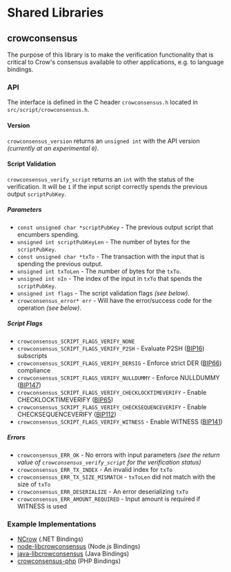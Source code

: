 Shared Libraries
================

## crowconsensus

The purpose of this library is to make the verification functionality that is critical to Crow's consensus available to other applications, e.g. to language bindings.

### API

The interface is defined in the C header `crowconsensus.h` located in  `src/script/crowconsensus.h`.

#### Version

`crowconsensus_version` returns an `unsigned int` with the API version *(currently at an experimental `0`)*.

#### Script Validation

`crowconsensus_verify_script` returns an `int` with the status of the verification. It will be `1` if the input script correctly spends the previous output `scriptPubKey`.

##### Parameters
- `const unsigned char *scriptPubKey` - The previous output script that encumbers spending.
- `unsigned int scriptPubKeyLen` - The number of bytes for the `scriptPubKey`.
- `const unsigned char *txTo` - The transaction with the input that is spending the previous output.
- `unsigned int txToLen` - The number of bytes for the `txTo`.
- `unsigned int nIn` - The index of the input in `txTo` that spends the `scriptPubKey`.
- `unsigned int flags` - The script validation flags *(see below)*.
- `crowconsensus_error* err` - Will have the error/success code for the operation *(see below)*.

##### Script Flags
- `crowconsensus_SCRIPT_FLAGS_VERIFY_NONE`
- `crowconsensus_SCRIPT_FLAGS_VERIFY_P2SH` - Evaluate P2SH ([BIP16](https://github.com/crow/bips/blob/master/bip-0016.mediawiki)) subscripts
- `crowconsensus_SCRIPT_FLAGS_VERIFY_DERSIG` - Enforce strict DER ([BIP66](https://github.com/crow/bips/blob/master/bip-0066.mediawiki)) compliance
- `crowconsensus_SCRIPT_FLAGS_VERIFY_NULLDUMMY` - Enforce NULLDUMMY ([BIP147](https://github.com/crow/bips/blob/master/bip-0147.mediawiki))
- `crowconsensus_SCRIPT_FLAGS_VERIFY_CHECKLOCKTIMEVERIFY` - Enable CHECKLOCKTIMEVERIFY ([BIP65](https://github.com/crow/bips/blob/master/bip-0065.mediawiki))
- `crowconsensus_SCRIPT_FLAGS_VERIFY_CHECKSEQUENCEVERIFY` - Enable CHECKSEQUENCEVERIFY ([BIP112](https://github.com/crow/bips/blob/master/bip-0112.mediawiki))
- `crowconsensus_SCRIPT_FLAGS_VERIFY_WITNESS` - Enable WITNESS ([BIP141](https://github.com/crow/bips/blob/master/bip-0141.mediawiki))

##### Errors
- `crowconsensus_ERR_OK` - No errors with input parameters *(see the return value of `crowconsensus_verify_script` for the verification status)*
- `crowconsensus_ERR_TX_INDEX` - An invalid index for `txTo`
- `crowconsensus_ERR_TX_SIZE_MISMATCH` - `txToLen` did not match with the size of `txTo`
- `crowconsensus_ERR_DESERIALIZE` - An error deserializing `txTo`
- `crowconsensus_ERR_AMOUNT_REQUIRED` - Input amount is required if WITNESS is used

### Example Implementations
- [NCrow](https://github.com/NicolasDorier/NCrow/blob/master/NCrow/Script.cs#L814) (.NET Bindings)
- [node-libcrowconsensus](https://github.com/bitpay/node-libcrowconsensus) (Node.js Bindings)
- [java-libcrowconsensus](https://github.com/dexX7/java-libcrowconsensus) (Java Bindings)
- [crowconsensus-php](https://github.com/Bit-Wasp/crowconsensus-php) (PHP Bindings)
